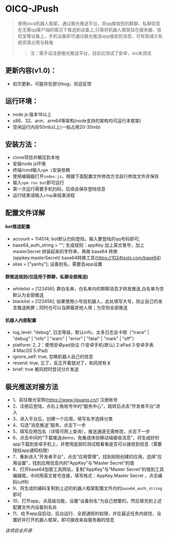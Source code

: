 # OICQ-JPush

>使用oicq机器人框架，通过极光推送平台，将qq接收到的群聊、私聊信息在无需qq客户端的情况下推送到设备上,只需将机器人框架挂在服务器、挂机宝等设备上，手机设备即可通过极光推送app接收到消息，可有效减少系统资源占用与耗电
>>注：需手动注册极光推送平台，目前仅测试了安卓，ios未测试

## 更新内容(v1.0)：
 - 初次更新，可能存在部分bug，欢迎反馈

## 运行环境：

 - node js 版本16以上
 - x86、32、arm、arm64等架构(node支持的架构均可运行本框架)
 - 空闲运行内存50mb以上(一般占用20-30mb)

## 安装方法：

 - clone项目并解压到本地
 - 安装node js环境
 - 终端/cmd输入`npm i`安装依赖
 - 使用编辑器打开`index.js`，根据下面配置文件修改方法自行修改文件并保存   
 - 输入`npm run bot`即可运行
 - 第一次运行需要手机扫码，后续会保存登陆信息
 - 运行结束请输入`stop`来结束进程

## 配置文件详解

#### bot推送配置

 - account = 114514;   bot默认扫码登陆，输入要登陆的qq号码即可;
 - base64_auth_string = "";    生成规则：appKey 加上英文冒号，加上 masterSecret 拼装起来的字符串，再做 base64 转换 (appkey:masterSecret) base64转换工具(https://1024tools.com/base64) 
 - alias = ["yanhy"];    设备别名，需要去app设置

#### 群推送规则(仅适用于群聊，私聊全部推送)

 - whitelist = [123456];    群白名单，白名单内的群聊消息才转发推送,白名单为空默认为全部推送
 - blacklist = [123456];    如果使用小号挂机器人，此处填写大号，防止自己的发言推送刷屏；同时也可以当屏蔽其他人用；为空则全部推送

#### 机器人内部配置

 - log_level: "debug",    日志等级，默认info，太多日志会卡顿（"trace" | "debug" | "info" | "warn" | "error" | "fatal" | "mark" | "off"）
 - platform: 2,    2：使用安卓pad协议 (1:安卓手机(默认) 2:aPad 3:安卓手表 4:MacOS 5:iPad)
 - ignore_self: true,    忽略机器人自己的信息
 - resend: true,    忘了，反正开着就对了，和风控有关
 - brief: true    被风控时尝试分片发送

## 极光推送对接方法

- 1、前往极光官网(https://www.jiguang.cn/) 注册账号
- 2、注册后登陆，点右上角账号中的“服务中心”，跳转后点击“开发者平台”进入
- 3、进入平台后，创建一个应用，填写名字选择分类
- 4、勾选“消息推送”服务，点击下一步
- 5、填写应用包名（详情可网上查询），推送通道无需修改，点击下一步
- 6、点击中间的“下载推送demo，免集成体验移动端接收消息”，将生成好的app下载到安卓手机上，并使用底部的测试框看看是否可以接收到信息（需要授权app通知权限）
- 7、重新进入“开发者平台”，点击“应用管理”，找到刚刚创建的应用，选择“应用设置”，找到应用信息内的“AppKey”与“Master Secret”的值
- 8、打开base64加密工具网站，复制“AppKey”与“Master Secret”的值到工具编辑框，中间用英文冒号连接，填写格式：AppKey:Master Secret ，点击编码(utf8)
- 9、将生成的编码复制到上述的机器人框架配置文件内的`base64_auth_string`即可
- 10、打开app，点高级功能，设置“设备别名”为自己想要的，然后填充到上述配置文件内设备别名处
- 11、给予app自启动、后台运行、全部通知的权限，并在最近任务内锁住，设置好并打开机器人框架，即可接收来自服务器的信息

*该项目全开源*
